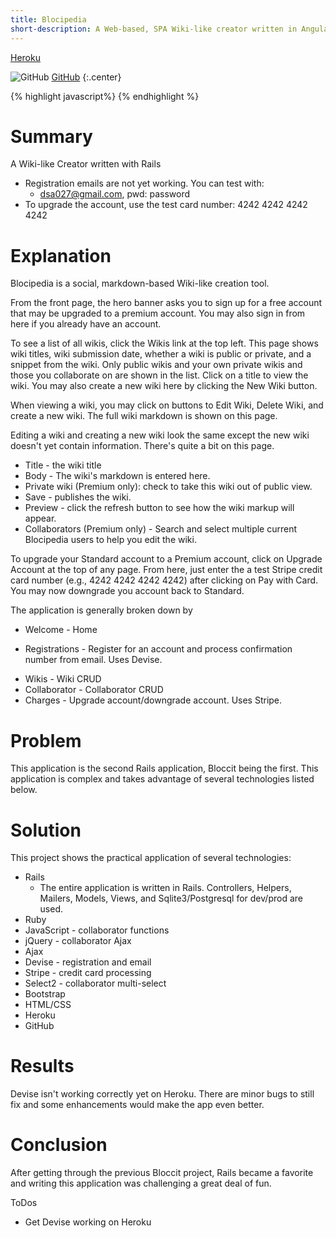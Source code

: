 ```yaml
---
title: Blocipedia
short-description: A Web-based, SPA Wiki-like creator written in AngularJS
---
```

<a href="https://blooming-wave-99055.herokuapp.com/">
  Heroku
</a>

![]( /assets/img/posts/GitHub-Mark-32px.png "GitHub")
[GitHub](https://github.com/dsa027/blocipedia)
{:.center}

{% highlight javascript%}
{% endhighlight %}

# Summary

  A Wiki-like Creator written with Rails

  - Registration emails are not yet working. You can test with:
    - dsa027@gmail.com, pwd: password
  - To upgrade the account, use the test card number: 4242 4242 4242 4242

# Explanation

  Blocipedia is a social, markdown-based Wiki-like creation tool.

  From the front page, the hero banner asks you to sign up for a free account that may be upgraded to a premium account. You may also sign in from here if you already have an account.

  To see a list of all wikis, click the Wikis link at the top left. This page shows wiki titles, wiki submission date, whether a wiki is public or private, and a snippet from the wiki. Only public wikis and your own private wikis and those you collaborate on are shown in the list. Click on a title to view the wiki. You may also create a new wiki here by clicking the New Wiki button.

  When viewing a wiki, you may click on buttons to Edit Wiki, Delete Wiki, and create a new wiki. The full wiki markdown is shown on this page.

  Editing a wiki and creating a new wiki look the same except the new wiki doesn't yet contain information. There's quite a bit on this page.
  - Title - the wiki title
  - Body - The wiki's markdown is entered here.
  - Private wiki (Premium only): check to take this wiki out of public view.
  - Save - publishes the wiki.
  - Preview - click the refresh button to see how the wiki markup will appear.
  - Collaborators (Premium only) - Search and select multiple current Blocipedia users to help you edit the wiki.

  To upgrade your Standard account to a Premium account, click on Upgrade Account at the top of any page. From here, just enter the a test Stripe credit card number (e.g., 4242 4242 4242 4242) after clicking on Pay with Card. You may now downgrade you account back to Standard.

  The application is generally broken down by
  - Welcome - Home
  + Registrations - Register for an account and process confirmation number from email. Uses Devise.
  - Wikis - Wiki CRUD
  - Collaborator  - Collaborator CRUD
  - Charges - Upgrade account/downgrade account. Uses Stripe.

# Problem

  This application is the second Rails application, Bloccit being the first. This application is complex and takes advantage of several technologies listed below.

# Solution

  This project shows the practical application of several technologies:
  - Rails
    - The entire application is written in Rails. Controllers, Helpers, Mailers, Models, Views, and Sqlite3/Postgresql for dev/prod are used.
  - Ruby
  - JavaScript - collaborator functions
  - jQuery - collaborator Ajax
  - Ajax
  - Devise - registration and email
  - Stripe - credit card processing
  - Select2 - collaborator multi-select
  - Bootstrap
  - HTML/CSS
  - Heroku
  - GitHub

# Results

  Devise isn't working correctly yet on Heroku. There are minor bugs to still fix and some enhancements would make the app even better.

# Conclusion
  After getting through the previous Bloccit project, Rails became a favorite and writing this application was challenging a great deal of fun.

  ToDos
  - Get Devise working on Heroku
